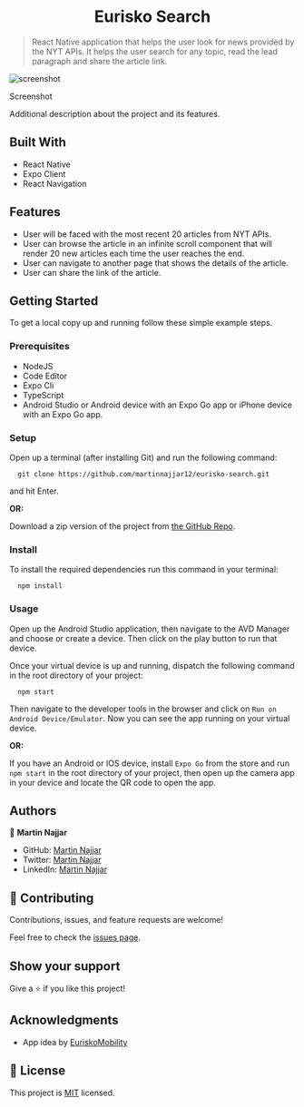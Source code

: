 <h1 align="center">Eurisko Search</h1>

> React Native application that helps the user look for news provided by the NYT APIs. It helps the user search for any topic, read the lead paragraph and share the article link.

![screenshot](./assets/screenshot.gif)

<p>Screenshot</p>

<p>Additional description about the project and its features.</p>

## Built With

- React Native
- Expo Client
- React Navigation

## Features

- User will be faced with the most recent 20 articles from NYT APIs.
- User can browse the article in an infinite scroll component that will render 20 new articles each time the user reaches the end.
- User can navigate to another page that shows the details of the article.
- User can share the link of the article.

## Getting Started

To get a local copy up and running follow these simple example steps.

### Prerequisites

- NodeJS
- Code Editor
- Expo Cli
- TypeScript
- Android Studio or Android device with an Expo Go app or iPhone device with an Expo Go app.

### Setup

Open up a terminal (after installing Git) and run the following command:

```Git
  git clone https://github.com/martinnajjar12/eurisko-search.git
```

and hit Enter.

**OR:**

Download a zip version of the project from [the GitHub Repo](https://github.com/martinnajjar12/eurisko-search).

### Install

To install the required dependencies run this command in your terminal:

```Node
  npm install
```

### Usage

Open up the Android Studio application, then navigate to the AVD Manager and choose or create a device. Then click on the play button to run that device.

Once your virtual device is up and running, dispatch the following command in the root directory of your project:

```Node
  npm start
```

Then navigate to the developer tools in the browser and click on `Run on Android Device/Emulator`. Now you can see the app running on your virtual device.

**OR:**

If you have an Android or IOS device, install `Expo Go` from the store and run `npm start` in the root directory of your project, then open up the camera app in your device and locate the QR code to open the app.

## Authors

👤 **Martin Najjar**

- GitHub: [Martin Najjar](https://github.com/martinnajjar12)
- Twitter: [Martin Najjar](https://twitter.com/martin_najjar)
- LinkedIn: [Martin Najjar](https://linkedin.com/in/martinnajjar12)

## 🤝 Contributing

Contributions, issues, and feature requests are welcome!

Feel free to check the [issues page](https://github.com/martinnajjar12/eurisko-search/issues).

## Show your support

Give a ⭐️ if you like this project!

## Acknowledgments

- App idea by [EuriskoMobility](https://euriskomobility.com/)

## 📝 License

This project is [MIT](https://github.com/martinnajjar12/eurisko-search/blob/search-feature/LICENSE) licensed.
